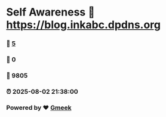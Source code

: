 # Self Awareness :link: https://blog.inkabc.dpdns.org 
### :page_facing_up: [5](https://blog.inkabc.dpdns.org/tag.html) 
### :speech_balloon: 0 
### :hibiscus: 9805 
### :alarm_clock: 2025-08-02 21:38:00 
### Powered by :heart: [Gmeek](https://github.com/Meekdai/Gmeek)
